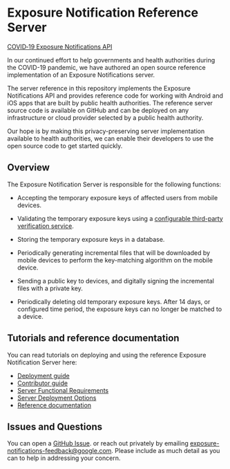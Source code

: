 # Exposure Notification Reference Server

[COVID‑19 Exposure Notifications API](https://www.google.com/covid19/exposurenotifications/)

In our continued effort to help governments and health authorities during the
COVID-19 pandemic, we have authored an open source reference implementation of
an Exposure Notifications server.

The server reference in this repository implements the Exposure Notifications
API and provides reference code for working with Android and iOS apps that
are built by public health authorities. The reference server source code is
available on GitHub and can be deployed on any infrastructure or cloud
provider selected by a public health authority.

Our hope is by making this privacy-preserving server implementation available
to health authorities, we can enable their developers to use the open source code
to get started quickly.

## Overview

The Exposure Notification Server is responsible for the following functions:

* Accepting the temporary exposure keys of affected users from mobile devices.

* Validating the temporary exposure keys using a [configurable third-party
  verification service](docs/design/verification_protocol.md).

* Storing the temporary exposure keys in a database.

* Periodically generating incremental files that will be downloaded by mobile
  devices to perform the key-matching algorithm on the mobile device.

* Sending a public key to devices, and digitally signing the incremental files with a private key.

* Periodically deleting old temporary exposure keys. After 14 days, or
  configured time period, the exposure keys can no longer be matched to a device.

## Tutorials and reference documentation

You can read tutorials on deploying and using the reference Exposure Notification
Server here:

* [Deployment guide](deploying.md)
* [Contributor guide](https://github.com/google/exposure-notifications-server/blob/master/CONTRIBUTING.md)
* [Server Functional Requirements](server_functional_requirements.md)
* [Server Deployment Options](server_deployment_options.md)
* [Reference documentation](https://pkg.go.dev/mod/github.com/google/exposure-notifications-server)

## Issues and Questions

You can open a
[GitHub Issue](https://github.com/google/exposure-notifications-server/issues/new).
or reach out privately by emailing exposure-notifications-feedback@google.com.
Please include as much detail as you can to help in addressing your concern.

